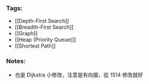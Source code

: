 ### Tags:
- [[Depth-First Search]]
- [[Breadth-First Search]]
- [[Graph]]
- [[Heap (Priority Queue)]]
- [[Shortest Path]]
### Notes:
- 也是 Dijkstra 小修改，注意是有向圖，從 1514 修改就好

